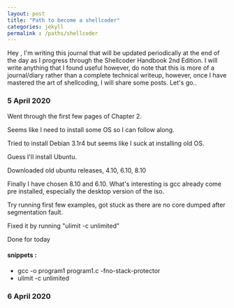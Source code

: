 ```yaml
---
layout: post
title: "Path to become a shellcoder"
categories: jekyll
permalink : /paths/shellcoder
---
```


Hey , I'm writing this journal that will be updated periodically at the end of the day as I progress through the Shellcoder Handbook 2nd Edition. I will write anything that I found useful however, do note that this is more of a journal/diary rather than a complete technical writeup, however, once I have mastered the art of shellcoding, I will share some posts. Let's go..

### 5 April 2020

Went through the first few pages of Chapter 2.

Seems like I need to install some OS so I can follow along.

Tried to install Debian 3.1r4 but seems like I suck at installing old OS.

Guess I'll install Ubuntu.

Downloaded old ubuntu releases, 4.10, 6.10, 8.10

Finally I have chosen 8.10 and 6.10. What's interesting is gcc already come pre installed, especially the desktop version of the iso.

Try running first few examples, got stuck as there are no core dumped after segmentation fault.

Fixed it by running "ulimit -c unlimited"

Done for today

#### snippets :

- gcc -o program1 program1.c -fno-stack-protector
- ulimit -c unlimited

### 6 April 2020
